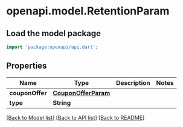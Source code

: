 # openapi.model.RetentionParam

## Load the model package
```dart
import 'package:openapi/api.dart';
```

## Properties
Name | Type | Description | Notes
------------ | ------------- | ------------- | -------------
**couponOffer** | [**CouponOfferParam**](CouponOfferParam.md) |  | 
**type** | **String** |  | 

[[Back to Model list]](../README.md#documentation-for-models) [[Back to API list]](../README.md#documentation-for-api-endpoints) [[Back to README]](../README.md)



